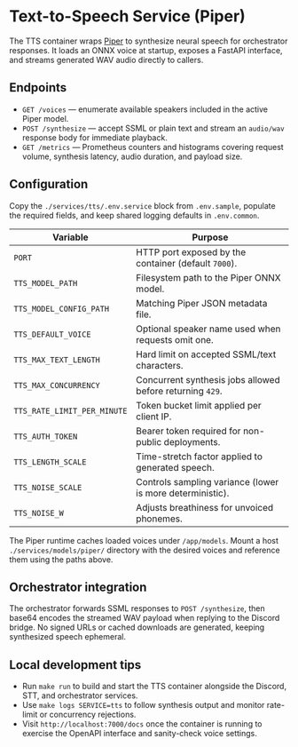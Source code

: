 # Text-to-Speech Service (Piper)

The TTS container wraps [Piper](https://github.com/rhasspy/piper) to synthesize
neural speech for orchestrator responses. It loads an ONNX voice at startup,
exposes a FastAPI interface, and streams generated WAV audio directly to
callers.

## Endpoints

-  `GET /voices` — enumerate available speakers included in the active Piper
  model.
-  `POST /synthesize` — accept SSML or plain text and stream an `audio/wav`
  response body for immediate playback.
-  `GET /metrics` — Prometheus counters and histograms covering request volume,
  synthesis latency, audio duration, and payload size.

## Configuration

Copy the `./services/tts/.env.service` block from `.env.sample`, populate the
required fields, and keep shared logging defaults in `.env.common`.

| Variable | Purpose |
| --- | --- |
| `PORT` | HTTP port exposed by the container (default `7000`). |
| `TTS_MODEL_PATH` | Filesystem path to the Piper ONNX model. |
| `TTS_MODEL_CONFIG_PATH` | Matching Piper JSON metadata file. |
| `TTS_DEFAULT_VOICE` | Optional speaker name used when requests omit one. |
| `TTS_MAX_TEXT_LENGTH` | Hard limit on accepted SSML/text characters. |
| `TTS_MAX_CONCURRENCY` | Concurrent synthesis jobs allowed before returning `429`. |
| `TTS_RATE_LIMIT_PER_MINUTE` | Token bucket limit applied per client IP. |
| `TTS_AUTH_TOKEN` | Bearer token required for non-public deployments. |
| `TTS_LENGTH_SCALE` | Time-stretch factor applied to generated speech. |
| `TTS_NOISE_SCALE` | Controls sampling variance (lower is more deterministic). |
| `TTS_NOISE_W` | Adjusts breathiness for unvoiced phonemes. |

The Piper runtime caches loaded voices under `/app/models`. Mount a host
`./services/models/piper/` directory with the desired voices and reference them using the
paths above.

## Orchestrator integration

The orchestrator forwards SSML responses to `POST /synthesize`, then base64
encodes the streamed WAV payload when replying to the Discord bridge. No signed
URLs or cached downloads are generated, keeping synthesized speech ephemeral.

## Local development tips

-  Run `make run` to build and start the TTS container alongside the Discord,
  STT, and orchestrator services.
-  Use `make logs SERVICE=tts` to follow synthesis output and monitor rate-limit
  or concurrency rejections.
-  Visit `http://localhost:7000/docs` once the container is running to exercise
  the OpenAPI interface and sanity-check voice settings.

